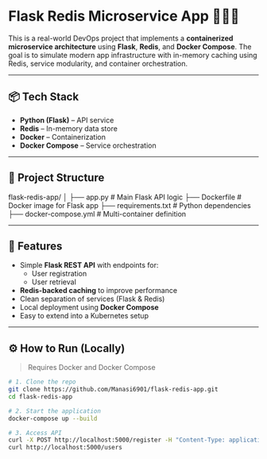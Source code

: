 # Flask Redis Microservice App 🐍🔁🧱

This is a real-world DevOps project that implements a **containerized microservice architecture** using **Flask**, **Redis**, and **Docker Compose**. The goal is to simulate modern app infrastructure with in-memory caching using Redis, service modularity, and container orchestration.

---

## 📦 Tech Stack

- **Python (Flask)** – API service
- **Redis** – In-memory data store
- **Docker** – Containerization
- **Docker Compose** – Service orchestration

---

## 📁 Project Structure
flask-redis-app/
│
├── app.py # Main Flask API logic
├── Dockerfile # Docker image for Flask app
├── requirements.txt # Python dependencies
├── docker-compose.yml # Multi-container definition


---

## 🚀 Features

- Simple **Flask REST API** with endpoints for:
  - User registration
  - User retrieval
- **Redis-backed caching** to improve performance
- Clean separation of services (Flask & Redis)
- Local deployment using **Docker Compose**
- Easy to extend into a Kubernetes setup

---

## ⚙️ How to Run (Locally)

> Requires Docker and Docker Compose

```bash
# 1. Clone the repo
git clone https://github.com/Manasi6901/flask-redis-app.git
cd flask-redis-app

# 2. Start the application
docker-compose up --build

# 3. Access API
curl -X POST http://localhost:5000/register -H "Content-Type: application/json" -d '{"name":"manasi","email":"manasi@test.com"}'
curl http://localhost:5000/users
